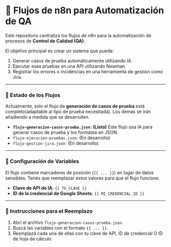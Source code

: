 # 🤖 Flujos de n8n para Automatización de QA

Este repositorio centraliza los flujos de n8n para la automatización de procesos de **Control de Calidad (QA)**.

El objetivo principal es crear un sistema que pueda:
1.  Generar casos de prueba automáticamente utilizando IA.
2.  Ejecutar esas pruebas en una API utilizando Newman.
3.  Registrar los errores o incidencias en una herramienta de gestión como Jira.

---

### **🚀 Estado de los Flujos**

Actualmente, solo el flujo de **generación de casos de prueba** está completo(adaptable al tipo de prueba necesitada). Los demás se irán añadiendo a medida que se desarrollen.

* **`flujo-generacion-casos-prueba.json`**: **(Listo)** Este flujo usa IA para generar casos de prueba y los formatea en JSON.
* `flujo-ejecucion-pruebas.json`: (En desarrollo)
* `flujo-gestion-jira.json`: (En desarrollo)

---

### **🔑 Configuración de Variables**

El flujo contiene marcadores de posición (`{{ ... }}`) en lugar de datos sensibles. Tenés que reemplazar estos valores para que el flujo funcione.

* **Clave de API de IA**: `{{ TU_CLAVE }}`
* **ID de la credencial de Google Sheets**: `{{ MI_CREDENCIAL_ID }}`

---

### **📝 Instrucciones para el Reemplazo**

1.  Abrí el archivo `flujo-generacion-casos-prueba.json`.
2.  Buscá las variables con el formato `{{ ... }}`.
3.  Reemplazá cada una de ellas con tu clave de API, ID de credencial O ID de hoja de cálculo.

